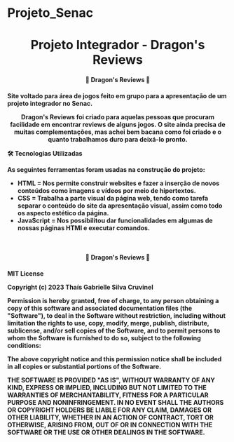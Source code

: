 # Projeto_Senac
<h1 align="center">Projeto Integrador - Dragon's Reviews</h1>
<h4 align="center">
🐲 Dragon's Reviews 🐉
</h4>
<h4 align="center> 
	🚧 Em construção... 🚧
</h4>

<p align="center">Site voltado para área de jogos feito em grupo para a apresentação de um projeto integrador no Senac.</p>
<p align="center">Dragon's Reviews foi criado para  aquelas pessoas que procuram facilidade em encontrar reviews de alguns jogos. O site ainda precisa de muitas complementações, mas achei bem bacana como foi criado e o quanto trabalhamos duro para deixá-lo pronto.</p>
<p>
🛠 Tecnologias Utilizadas

As seguintes ferramentas foram usadas na construção do projeto:

- HTML = Nos permite construir websites e fazer a inserção de novos conteúdos como imagens e vídeos por meio de hipertextos.
- CSS = Trabalha a parte visual da página web, tendo como tarefa separar o conteúdo do site da apresentação visual, assim como todo os aspecto estético da página.
- JavaScript = Nos possibilitou dar funcionalidades em algumas de nossas páginas HTMl e executar comandos.
</p>
<br>

<h4 align="center">
🐲 Dragon's Reviews 🐉
</h4>
<h4 align="center> 
	🚧 Em construção... 🚧
</h4>
<p align="center> 
  
MIT License

Copyright (c) 2023 Thaís Gabrielle Silva Cruvinel

Permission is hereby granted, free of charge, to any person obtaining a copy
of this software and associated documentation files (the "Software"), to deal
in the Software without restriction, including without limitation the rights
to use, copy, modify, merge, publish, distribute, sublicense, and/or sell
copies of the Software, and to permit persons to whom the Software is
furnished to do so, subject to the following conditions:

The above copyright notice and this permission notice shall be included in all
copies or substantial portions of the Software.

THE SOFTWARE IS PROVIDED "AS IS", WITHOUT WARRANTY OF ANY KIND, EXPRESS OR
IMPLIED, INCLUDING BUT NOT LIMITED TO THE WARRANTIES OF MERCHANTABILITY,
FITNESS FOR A PARTICULAR PURPOSE AND NONINFRINGEMENT. IN NO EVENT SHALL THE
AUTHORS OR COPYRIGHT HOLDERS BE LIABLE FOR ANY CLAIM, DAMAGES OR OTHER
LIABILITY, WHETHER IN AN ACTION OF CONTRACT, TORT OR OTHERWISE, ARISING FROM,
OUT OF OR IN CONNECTION WITH THE SOFTWARE OR THE USE OR OTHER DEALINGS IN THE
SOFTWARE.
</p>
